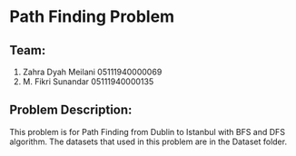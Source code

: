 # Path Finding Problem

## Team:
1. Zahra Dyah Meilani           05111940000069
2. M. Fikri Sunandar            05111940000135

## Problem Description:
This problem is for Path Finding from Dublin to Istanbul with BFS and DFS algorithm. The datasets that used in this problem are in the Dataset folder.
